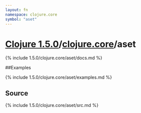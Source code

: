 ```yaml
---
layout: fn
namespace: clojure.core
symbol: "aset"
---
```


# [Clojure 1.5.0](../../)/[clojure.core](../)/aset

{% include 1.5.0/clojure.core/aset/docs.md %}

##Examples

{% include 1.5.0/clojure.core/aset/examples.md %}
## Source
{% include 1.5.0/clojure.core/aset/src.md %}

